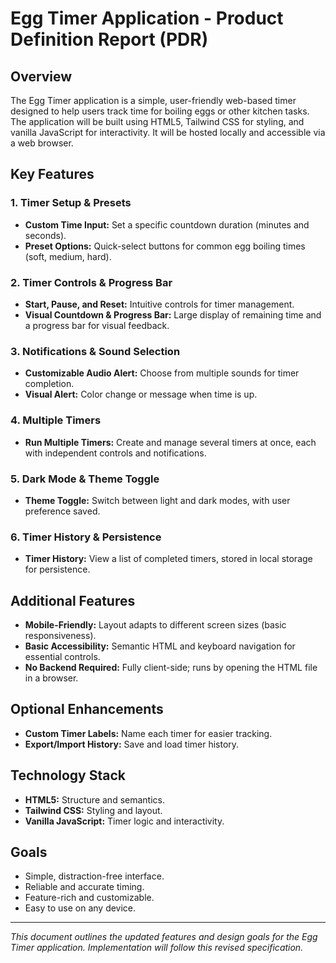 # Egg Timer Application - Product Definition Report (PDR)

## Overview
The Egg Timer application is a simple, user-friendly web-based timer designed to help users track time for boiling eggs or other kitchen tasks. The application will be built using HTML5, Tailwind CSS for styling, and vanilla JavaScript for interactivity. It will be hosted locally and accessible via a web browser.


## Key Features

### 1. Timer Setup & Presets
- **Custom Time Input:** Set a specific countdown duration (minutes and seconds).
- **Preset Options:** Quick-select buttons for common egg boiling times (soft, medium, hard).

### 2. Timer Controls & Progress Bar
- **Start, Pause, and Reset:** Intuitive controls for timer management.
- **Visual Countdown & Progress Bar:** Large display of remaining time and a progress bar for visual feedback.

### 3. Notifications & Sound Selection
- **Customizable Audio Alert:** Choose from multiple sounds for timer completion.
- **Visual Alert:** Color change or message when time is up.

### 4. Multiple Timers
- **Run Multiple Timers:** Create and manage several timers at once, each with independent controls and notifications.

### 5. Dark Mode & Theme Toggle
- **Theme Toggle:** Switch between light and dark modes, with user preference saved.

### 6. Timer History & Persistence
- **Timer History:** View a list of completed timers, stored in local storage for persistence.

## Additional Features
- **Mobile-Friendly:** Layout adapts to different screen sizes (basic responsiveness).
- **Basic Accessibility:** Semantic HTML and keyboard navigation for essential controls.
- **No Backend Required:** Fully client-side; runs by opening the HTML file in a browser.


## Optional Enhancements
- **Custom Timer Labels:** Name each timer for easier tracking.
- **Export/Import History:** Save and load timer history.


## Technology Stack
- **HTML5:** Structure and semantics.
- **Tailwind CSS:** Styling and layout.
- **Vanilla JavaScript:** Timer logic and interactivity.


## Goals
- Simple, distraction-free interface.
- Reliable and accurate timing.
- Feature-rich and customizable.
- Easy to use on any device.

---

*This document outlines the updated features and design goals for the Egg Timer application. Implementation will follow this revised specification.*
